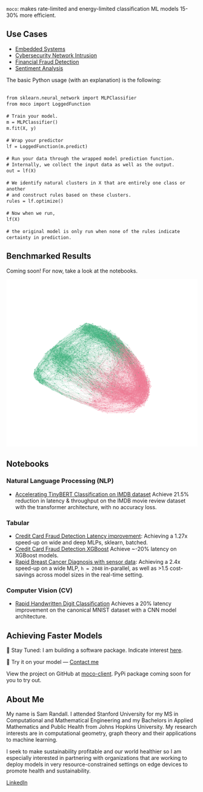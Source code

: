 
`moco`: makes rate-limited and energy-limited classification ML models 15-30% more efficient.

## Use Cases
  - [Embedded Systems](https://compressmodels.github.io/one_pagers/moco-embedded-systems.pdf)
  - [Cybersecurity Network Intrusion](https://compressmodels.github.io/one_pagers/network_intrusion.pdf)
  - [Financial Fraud Detection](https://compressmodels.github.io/research_report.pdf)
  - [Sentiment Analysis](https://compressmodels.github.io/tiny_bert_imdb.pdf)

The basic Python usage (with an explanation) is the following:

```[python]

from sklearn.neural_network import MLPClassifier
from moco import LoggedFunction

# Train your model.
m = MLPClassifier()
m.fit(X, y)

# Wrap your predictor
lf = LoggedFunction(m.predict)

# Run your data through the wrapped model prediction function.
# Internally, we collect the input data as well as the output.
out = lf(X)

# We identify natural clusters in X that are entirely one class or another
# and construct rules based on these clusters.
rules = lf.optimize()

# Now when we run,
lf(X)

# the original model is only run when none of the rules indicate certainty in prediction.

```

## Benchmarked Results

Coming soon! For now, take a look at the notebooks.

![image](./images/graph.png)


## Notebooks

### Natural Language Processing (NLP)
- [Accelerating TinyBERT Classification on IMDB dataset](https://compressmodels.github.io/tiny_bert_imdb.pdf) Achieve 21.5% reduction in latency & throughput on the IMDB movie review dataset with the transformer architecture, with no accuracy loss.

### Tabular

- [Credit Card Fraud Detection Latency improvement](https://compressmodels.github.io/2025/06/06/realtime-fraud-detection.html): Achieving a 1.27x speed-up on wide and deep MLPs, sklearn, batched.
- [Credit Card Fraud Detection XGBoost](https://compressmodels.github.io/research_report.pdf) Achieve ~-20% latency on XGBoost models.
- [Rapid Breast Cancer Diagnosis with sensor data](https://compressmodels.github.io/2025/06/01/breast-cancer-case-study.html): Achieving a 2.4x speed-up on a wide MLP, `h = 2048` in-parallel, as well as >1.5 cost-savings across model sizes in the real-time setting.

### Computer Vision (CV)
- [Rapid Handwritten Digit Classification](https://compressmodels.github.io/mnist_report.pdf)
Achieves a 20% latency improvement on the canonical MNIST dataset with a CNN model architecture.

## Achieving Faster Models

📢 Stay Tuned: I am building a software package. Indicate interest [here](https://forms.gle/TAYoxmpHGVZzrjiU6).

🚀 Try it on your model — <a href="mailto:quickmlmodels@gmail.com">Contact me</a>

View the project on GitHub at [moco-client](https://github.com/sam-randall/moco-client). PyPi package coming soon for you to try out.

## About Me

My name is Sam Randall. I attended Stanford University for my MS in Computational and Mathematical Engineering and my Bachelors in Applied Mathematics and Public Health from Johns Hopkins University. My research interests are in computational geometry, graph theory and their applications to machine learning.

I seek to make sustainability profitable and our world healthier so I am especially interested in partnering with organizations that are working to deploy models in very resource-constrained settings on edge devices to promote health and sustainability.

[LinkedIn](https://www.linkedin.com/in/sam-randall-9a3068110/)
